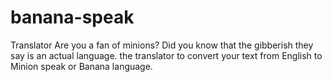 # banana-speak
Translator
Are you a fan of minions? Did you know that the gibberish they say is an actual language.
the translator to convert your text from English to Minion speak or Banana language.
